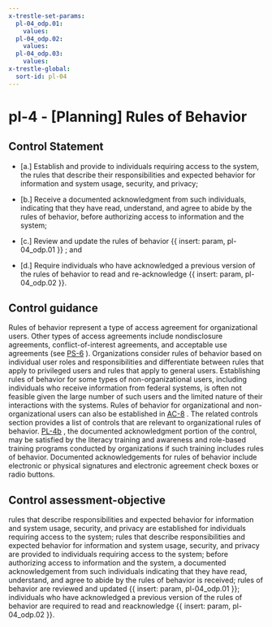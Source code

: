 ```yaml
---
x-trestle-set-params:
  pl-04_odp.01:
    values:
  pl-04_odp.02:
    values:
  pl-04_odp.03:
    values:
x-trestle-global:
  sort-id: pl-04
---
```


# pl-4 - \[Planning\] Rules of Behavior

## Control Statement

- \[a.\] Establish and provide to individuals requiring access to the system, the rules that describe their responsibilities and expected behavior for information and system usage, security, and privacy;

- \[b.\] Receive a documented acknowledgment from such individuals, indicating that they have read, understand, and agree to abide by the rules of behavior, before authorizing access to information and the system;

- \[c.\] Review and update the rules of behavior {{ insert: param, pl-04_odp.01 }} ; and

- \[d.\] Require individuals who have acknowledged a previous version of the rules of behavior to read and re-acknowledge {{ insert: param, pl-04_odp.02 }}.

## Control guidance

Rules of behavior represent a type of access agreement for organizational users. Other types of access agreements include nondisclosure agreements, conflict-of-interest agreements, and acceptable use agreements (see [PS-6](#ps-6) ). Organizations consider rules of behavior based on individual user roles and responsibilities and differentiate between rules that apply to privileged users and rules that apply to general users. Establishing rules of behavior for some types of non-organizational users, including individuals who receive information from federal systems, is often not feasible given the large number of such users and the limited nature of their interactions with the systems. Rules of behavior for organizational and non-organizational users can also be established in [AC-8](#ac-8) . The related controls section provides a list of controls that are relevant to organizational rules of behavior. [PL-4b](#pl-4_smt.b) , the documented acknowledgment portion of the control, may be satisfied by the literacy training and awareness and role-based training programs conducted by organizations if such training includes rules of behavior. Documented acknowledgements for rules of behavior include electronic or physical signatures and electronic agreement check boxes or radio buttons.

## Control assessment-objective

rules that describe responsibilities and expected behavior for information and system usage, security, and privacy are established for individuals requiring access to the system;
rules that describe responsibilities and expected behavior for information and system usage, security, and privacy are provided to individuals requiring access to the system;
before authorizing access to information and the system, a documented acknowledgement from such individuals indicating that they have read, understand, and agree to abide by the rules of behavior is received;
rules of behavior are reviewed and updated {{ insert: param, pl-04_odp.01 }};
individuals who have acknowledged a previous version of the rules of behavior are required to read and reacknowledge {{ insert: param, pl-04_odp.02 }}.
